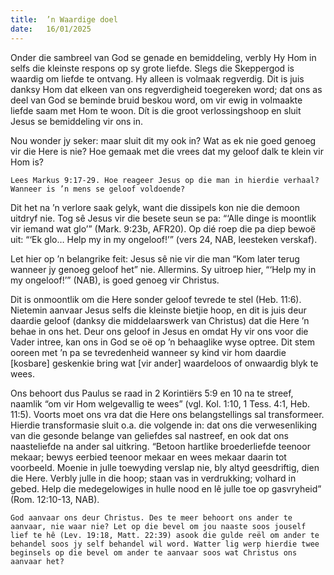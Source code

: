 ```yaml
---
title:  ’n Waardige doel
date:   16/01/2025
---
```


Onder die sambreel van God se genade en bemiddeling, verbly Hy Hom in selfs die kleinste respons op sy grote liefde. Slegs die Skeppergod is waardig om liefde te ontvang. Hy alleen is volmaak regverdig. Dit is juis danksy Hom dat elkeen van ons regverdigheid toegereken word; dat ons as deel van God se beminde bruid beskou word, om vir ewig in volmaakte liefde saam met Hom te woon. Dít is die groot verlossingshoop en sluit Jesus se bemiddeling vir ons in.

Nou wonder jy seker: maar sluit dit my ook in? Wat as ek nie goed genoeg vir die Here is nie? Hoe gemaak met die vrees dat my geloof dalk te klein vir Hom is?

`Lees Markus 9:17-29. Hoe reageer Jesus op die man in hierdie verhaal? Wanneer is ’n mens se geloof voldoende?`

Dit het na ’n verlore saak gelyk, want die dissipels kon nie die demoon uitdryf nie. Tog sê Jesus vir die besete seun se pa: “‘Alle dinge is moontlik vir iemand wat glo’” (Mark. 9:23b, AFR20). Op dié roep die pa diep bewoë uit: “‘Ek glo… Help my in my ongeloof!’” (vers 24, NAB, leesteken verskaf).

Let hier op ’n belangrike feit: Jesus sê nie vir die man “Kom later terug wanneer jy genoeg geloof het” nie. Allermins. Sy uitroep hier, “‘Help my in my ongeloof!’” (NAB), is goed genoeg vir Christus.

Dit is onmoontlik om die Here sonder geloof tevrede te stel (Heb. 11:6). Nietemin aanvaar Jesus selfs die kleinste bietjie hoop, en dit is juis deur daardie geloof (danksy die middelaarswerk van Christus) dat die Here ’n behae in ons het. Deur ons geloof in Jesus en omdat Hy vir ons voor die Vader intree, kan ons in God se oë op ’n behaaglike wyse optree. Dit stem ooreen met ’n pa se tevredenheid wanneer sy kind vir hom daardie [kosbare] geskenkie bring wat [vir ander] waardeloos of onwaardig blyk te wees.

Ons behoort dus Paulus se raad in 2 Korintiërs 5:9 en 10 na te streef, naamlik “om vir Hom welgevallig te wees” (vgl. Kol. 1:10, 1 Tess. 4:1, Heb. 11:5). Voorts moet ons vra dat die Here ons belangstellings sal transformeer. Hierdie transformasie sluit o.a. die volgende in: dat ons die verwesenliking van die gesonde belange van geliefdes sal nastreef, en ook dat ons naasteliefde na ander sal uitkring. “Betoon hartlike broederliefde teenoor mekaar; bewys eerbied teenoor mekaar en wees mekaar daarin tot voorbeeld. Moenie in julle toewyding verslap nie, bly altyd geesdriftig, dien die Here. Verbly julle in die hoop; staan vas in verdrukking; volhard in gebed. Help die medegelowiges in hulle nood en lê julle toe op gasvryheid” (Rom. 12:10-13, NAB).

`God aanvaar ons deur Christus. Des te meer behoort ons ander te aanvaar, nie waar nie? Let op die bevel om jou naaste soos jouself lief te hê (Lev. 19:18, Matt. 22:39) asook die gulde reël om ander te behandel soos jy self behandel wil word. Watter lig werp hierdie twee beginsels op die bevel om ander te aanvaar soos wat Christus ons aanvaar het?`